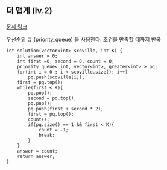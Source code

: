 ## 더 맵게 (lv.2)

[문제 링크](https://programmers.co.kr/learn/courses/30/lessons/42626)


우선순위 큐 (priority_queue) 을 사용한다.
조건을 만족할 때까지 반복


```
int solution(vector<int> scoville, int K) {
    int answer = 0;
    int first =0, second = 0, count = 0;
    priority_queue< int, vector<int>, greater<int> > pq;
    for(int i = 0 ; i < scoville.size(); i++)
        pq.push(scoville[i]);
    first = pq.top();
    while(first < K){        
        pq.pop();
        second = pq.top();
        pq.pop();        
        pq.push(first + second * 2);
        first = pq.top();
        count++;
        if(pq.size() == 1 && first < K){
            count = -1;
            break;
        }
    }
    answer = count;
    return answer;
}
```
